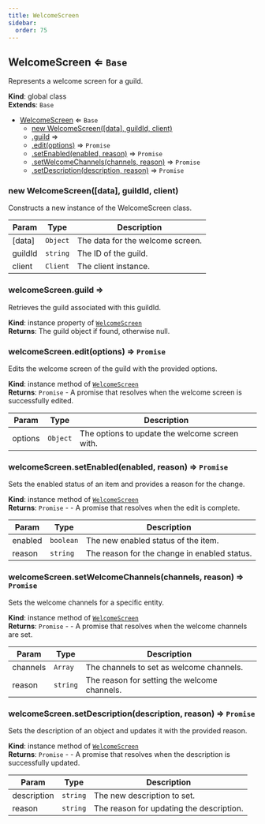 ```yaml
---
title: WelcomeScreen
sidebar:
  order: 75
---
```




## WelcomeScreen ⇐ <code>Base</code>
Represents a welcome screen for a guild.

**Kind**: global class  
**Extends**: <code>Base</code>  

* [WelcomeScreen](#WelcomeScreen) ⇐ <code>Base</code>
    * [new WelcomeScreen([data], guildId, client)](#new_WelcomeScreen_new)
    * [.guild](#WelcomeScreen+guild) ⇒
    * [.edit(options)](#WelcomeScreen+edit) ⇒ <code>Promise</code>
    * [.setEnabled(enabled, reason)](#WelcomeScreen+setEnabled) ⇒ <code>Promise</code>
    * [.setWelcomeChannels(channels, reason)](#WelcomeScreen+setWelcomeChannels) ⇒ <code>Promise</code>
    * [.setDescription(description, reason)](#WelcomeScreen+setDescription) ⇒ <code>Promise</code>

<a name="new_WelcomeScreen_new"></a>

### new WelcomeScreen([data], guildId, client)
Constructs a new instance of the WelcomeScreen class.


| Param | Type | Description |
| --- | --- | --- |
| [data] | <code>Object</code> | The data for the welcome screen. |
| guildId | <code>string</code> | The ID of the guild. |
| client | <code>Client</code> | The client instance. |

<a name="WelcomeScreen+guild"></a>

### welcomeScreen.guild ⇒
Retrieves the guild associated with this guildId.

**Kind**: instance property of [<code>WelcomeScreen</code>](#WelcomeScreen)  
**Returns**: The guild object if found, otherwise null.  
<a name="WelcomeScreen+edit"></a>

### welcomeScreen.edit(options) ⇒ <code>Promise</code>
Edits the welcome screen of the guild with the provided options.

**Kind**: instance method of [<code>WelcomeScreen</code>](#WelcomeScreen)  
**Returns**: <code>Promise</code> - A promise that resolves when the welcome screen is successfully edited.  

| Param | Type | Description |
| --- | --- | --- |
| options | <code>Object</code> | The options to update the welcome screen with. |

<a name="WelcomeScreen+setEnabled"></a>

### welcomeScreen.setEnabled(enabled, reason) ⇒ <code>Promise</code>
Sets the enabled status of an item and provides a reason for the change.

**Kind**: instance method of [<code>WelcomeScreen</code>](#WelcomeScreen)  
**Returns**: <code>Promise</code> - - A promise that resolves when the edit is complete.  

| Param | Type | Description |
| --- | --- | --- |
| enabled | <code>boolean</code> | The new enabled status of the item. |
| reason | <code>string</code> | The reason for the change in enabled status. |

<a name="WelcomeScreen+setWelcomeChannels"></a>

### welcomeScreen.setWelcomeChannels(channels, reason) ⇒ <code>Promise</code>
Sets the welcome channels for a specific entity.

**Kind**: instance method of [<code>WelcomeScreen</code>](#WelcomeScreen)  
**Returns**: <code>Promise</code> - - A promise that resolves when the welcome channels are set.  

| Param | Type | Description |
| --- | --- | --- |
| channels | <code>Array</code> | The channels to set as welcome channels. |
| reason | <code>string</code> | The reason for setting the welcome channels. |

<a name="WelcomeScreen+setDescription"></a>

### welcomeScreen.setDescription(description, reason) ⇒ <code>Promise</code>
Sets the description of an object and updates it with the provided reason.

**Kind**: instance method of [<code>WelcomeScreen</code>](#WelcomeScreen)  
**Returns**: <code>Promise</code> - - A promise that resolves when the description is successfully updated.  

| Param | Type | Description |
| --- | --- | --- |
| description | <code>string</code> | The new description to set. |
| reason | <code>string</code> | The reason for updating the description. |

